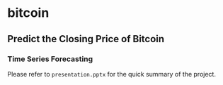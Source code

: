 # bitcoin
Predict the Closing Price of Bitcoin
---
### Time Series Forecasting

Please refer to `presentation.pptx` for the quick summary of the project.

